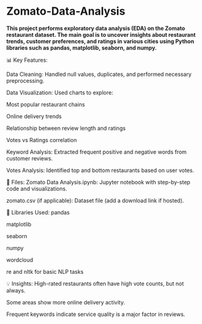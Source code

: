 # Zomato-Data-Analysis

**This project performs exploratory data analysis (EDA) on the Zomato restaurant dataset. The main goal is to uncover insights about restaurant trends, customer preferences, and ratings in various cities using Python libraries such as pandas, matplotlib, seaborn, and numpy.**

📊 Key Features:

Data Cleaning: Handled null values, duplicates, and performed necessary preprocessing.

Data Visualization: Used charts to explore:

Most popular restaurant chains

Online delivery trends

Relationship between review length and ratings

Votes vs Ratings correlation

Keyword Analysis: Extracted frequent positive and negative words from customer reviews.

Votes Analysis: Identified top and bottom restaurants based on user votes.

📁 Files:
Zomato Data Analysis.ipynb: Jupyter notebook with step-by-step code and visualizations.

zomato.csv (if applicable): Dataset file (add a download link if hosted).

🚀 Libraries Used:
pandas

matplotlib

seaborn

numpy

wordcloud

re and nltk for basic NLP tasks

💡 Insights:
High-rated restaurants often have high vote counts, but not always.

Some areas show more online delivery activity.

Frequent keywords indicate service quality is a major factor in reviews.


